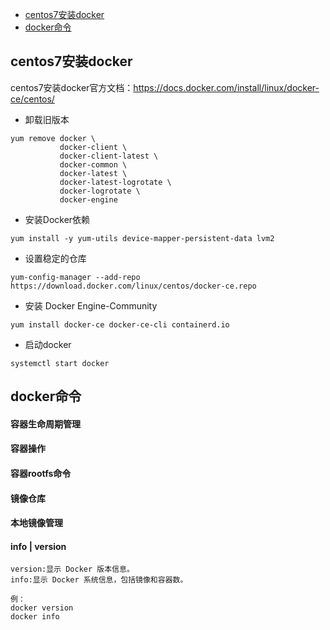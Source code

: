 + [centos7安装docker](#centos7安装docker)
+ [docker命令](#docker命令)

## centos7安装docker

centos7安装docker官方文档：https://docs.docker.com/install/linux/docker-ce/centos/

+ 卸载旧版本

```
yum remove docker \
           docker-client \
           docker-client-latest \
           docker-common \
           docker-latest \
           docker-latest-logrotate \
           docker-logrotate \
           docker-engine
```

+ 安装Docker依赖

```
yum install -y yum-utils device-mapper-persistent-data lvm2
```

+ 设置稳定的仓库

```
yum-config-manager --add-repo https://download.docker.com/linux/centos/docker-ce.repo
```

+ 安装 Docker Engine-Community

```
yum install docker-ce docker-ce-cli containerd.io
```

+ 启动docker

```
systemctl start docker
```

## docker命令

#### 容器生命周期管理

#### 容器操作

#### 容器rootfs命令

#### 镜像仓库

#### 本地镜像管理

#### info | version
```
version:显示 Docker 版本信息。
info:显示 Docker 系统信息，包括镜像和容器数。

例：
docker version
docker info
```
